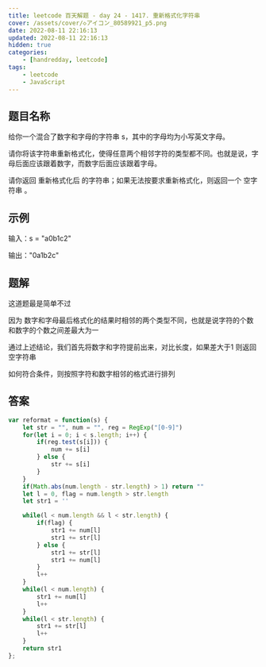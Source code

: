 ```yaml
---
title: leetcode 百天解题 - day 24 - 1417. 重新格式化字符串
cover: /assets/cover/◇アイコン_80589921_p5.png
date: 2022-08-11 22:16:13
updated: 2022-08-11 22:16:13
hidden: true
categories:
    - [handredday, leetcode]
tags:
    - leetcode
    - JavaScript
---
```


## 题目名称

给你一个混合了数字和字母的字符串 s，其中的字母均为小写英文字母。

请你将该字符串重新格式化，使得任意两个相邻字符的类型都不同。也就是说，字母后面应该跟着数字，而数字后面应该跟着字母。

请你返回 重新格式化后 的字符串；如果无法按要求重新格式化，则返回一个 空字符串 。

## 示例

输入：s = "a0b1c2"

输出："0a1b2c"

## 题解

这道题最是简单不过

因为 数字和字母最后格式化的结果时相邻的两个类型不同，也就是说字符的个数和数字的个数之间差最大为一

通过上述结论，我们首先将数字和字符提前出来，对比长度，如果差大于1 则返回空字符串

如何符合条件，则按照字符和数字相邻的格式进行排列

## 答案

~~~js
var reformat = function(s) {
    let str = "", num = "", reg = RegExp("[0-9]")
    for(let i = 0; i < s.length; i++) {
        if(reg.test(s[i])) {
            num += s[i]
        } else {
            str += s[i]
        }
    }
    if(Math.abs(num.length - str.length) > 1) return ""
    let l = 0, flag = num.length > str.length
    let str1 = ''

    while(l < num.length && l < str.length) {
        if(flag) {
            str1 += num[l]
            str1 += str[l]
        } else {
            str1 += str[l]
            str1 += num[l]
        }
        l++
    }
    while(l < num.length) {
        str1 += num[l]
        l++
    }
    while(l < str.length) {
        str1 += str[l]
        l++
    }
    return str1
};
~~~
